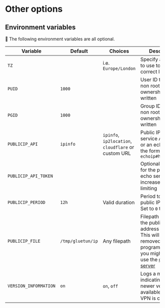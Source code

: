 # Other options

## Environment variables

💁 The following environment variables are all optional.

| Variable | Default | Choices | Description |
| --- | --- | --- | --- |
| `TZ` | | i.e. `Europe/London` | Specify a timezone to use to have correct log times |
| `PUID` | `1000` | | User ID to run as non root and for ownership of files written |
| `PGID` | `1000` | | Group ID to run as non root and for ownership of files written |
| `PUBLICIP_API` | `ipinfo` | `ipinfo`, `ip2location`, `cloudflare` or custom URL | Public IP echo service API to use or an echoip URL in the form `echoip#https://xyz` |
| `PUBLICIP_API_TOKEN` | | | Optional API token for the public IP echo service to increase rate limiting |
| `PUBLICIP_PERIOD` | `12h` | Valid duration | Period to check for public IP address. Set to `0` to disable. |
| `PUBLICIP_FILE` | `/tmp/gluetun/ip` | Any filepath | Filepath to store the public IP address assigned. This will be removed in the `v4` program, instead you might want to use the [control server](../advanced/control-server.md) |
| `VERSION_INFORMATION` | `on` | `on`, `off` | Logs a message indicating if a newer version is available once the VPN is connected |
